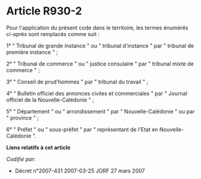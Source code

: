 # Article R930-2

Pour l'application du présent code dans le territoire, les termes énumérés ci-après sont remplacés comme suit :

1° " Tribunal de grande instance " ou " tribunal d'instance " par " tribunal de première instance " ;

2° " Tribunal de commerce " ou " justice consulaire " par " tribunal mixte de commerce " ;

3° " Conseil de prud'hommes " par " tribunal du travail " ;

4° " Bulletin officiel des annonces civiles et commerciales " par " Journal officiel de la Nouvelle-Calédonie " ;

5° " Département " ou " arrondissement " par " Nouvelle-Calédonie " ou par " province " ;

6° " Préfet " ou " sous-préfet " par " représentant de l'Etat en Nouvelle-Calédonie ".

**Liens relatifs à cet article**

_Codifié par_:

  - Décret n°2007-431 2007-03-25 JORF 27 mars 2007
